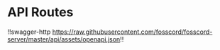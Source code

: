 # API Routes

!!swagger-http https://raw.githubusercontent.com/fosscord/fosscord-server/master/api/assets/openapi.json!!
